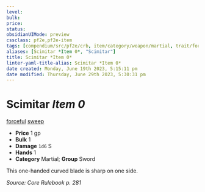 ```yaml
---
level:
bulk:
price:
status:
obsidianUIMode: preview
cssclass: pf2e,pf2e-item
tags: [compendium/src/pf2e/crb, item/category/weapon/martial, trait/forceful, trait/sweep]
aliases: [Scimitar *Item 0*, "Scimitar"]
title: Scimitar *Item 0*
linter-yaml-title-alias: Scimitar *Item 0*
date created: Monday, June 19th 2023, 5:15:11 pm
date modified: Thursday, June 29th 2023, 5:30:31 pm
---
```


# Scimitar *Item 0*

[forceful](rules/traits/forceful.md) [sweep](rules/traits/sweep.md)  

- **Price** 1 gp
- **Bulk** 1
- **Damage** `1d6` S
- **Hands** 1
- **Category** Martial; **Group** Sword

This one-handed curved blade is sharp on one side.

*Source: Core Rulebook p. 281*
